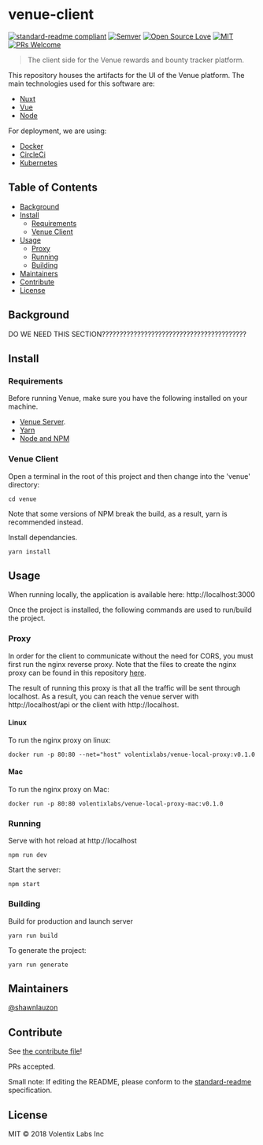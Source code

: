 # venue-client

[![standard-readme compliant](https://img.shields.io/badge/standard--readme-OK-green.svg?style=flat-square)](https://github.com/RichardLitt/standard-readme)
[![Semver](http://img.shields.io/SemVer/2.0.0.png)](http://semver.org/spec/v2.0.0.html)
[![Open Source Love](https://badges.frapsoft.com/os/v3/open-source.svg?v=102)](https://github.com/ellerbrock/open-source-badge/)
[![MIT](https://badges.frapsoft.com/os/mit/mit.svg?v=102)](https://github.com/ellerbrock/open-source-badge/)
[![PRs Welcome](https://img.shields.io/badge/PRs-welcome-brightgreen.svg?style=flat-square)](http://makeapullrequest.com)

> The client side for the Venue rewards and bounty tracker platform.

This repository houses the artifacts for the UI of the Venue platform. The main technologies used for this software are:

  * [Nuxt](https://nuxtjs.org/)
  * [Vue](https://vuejs.org/)
  * [Node](https://nodejs.org/)

For deployment, we are using:

  * [Docker](https://www.docker.com/)
  * [CircleCi](https://circleci.com/)
  * [Kubernetes](https://kubernetes.io/)

## Table of Contents

- [Background](#background)
- [Install](#install)
  - [Requirements](#requirements)
  - [Venue Client](#venue-client)
- [Usage](#usage)
  - [Proxy](#proxy)
  - [Running](#running)
  - [Building](#building)
- [Maintainers](#maintainers)
- [Contribute](#contribute)
- [License](#license)

## Background

DO WE NEED THIS SECTION?????????????????????????????????????????

## Install

### Requirements

Before running Venue, make sure you have the following installed on your machine.

  * [Venue Server](https://github.com/volentix/venue-server).
  * [Yarn](https://yarnpkg.com/lang/en/)
  * [Node and NPM](https://nodejs.org/)

### Venue Client

Open a terminal in the root of this project and then change into the 'venue' directory:

```
cd venue
```

Note that some versions of NPM break the build, as a result, yarn is recommended instead.

Install dependancies.
```
yarn install
```

## Usage

When running locally, the application is available here: http://localhost:3000

Once the project is installed, the following commands are used to run/build the project.

### Proxy

In order for the client to communicate without the need for CORS, you must first run the nginx reverse proxy. Note that the files to create the nginx proxy can be found in this repository [here](/nginx/README.md).

The result of running this proxy is that all the traffic will be sent through localhost. As a result, you can reach the venue server with http://localhost/api or the client with http://localhost.

#### Linux

To run the nginx proxy on linux:
```
docker run -p 80:80 --net="host" volentixlabs/venue-local-proxy:v0.1.0
```

#### Mac

To run the nginx proxy on Mac:
```
docker run -p 80:80 volentixlabs/venue-local-proxy-mac:v0.1.0
```

### Running
Serve with hot reload at http://localhost
```
npm run dev
```
Start the server:
```
npm start
```

### Building

Build for production and launch server
```
yarn run build
```

To generate the project:
```
yarn run generate
```

## Maintainers

[@shawnlauzon](https://github.com/shawnlauzon)

## Contribute

See [the contribute file](contribute.md)!

PRs accepted.

Small note: If editing the README, please conform to the [standard-readme](https://github.com/RichardLitt/standard-readme) specification.

## License

MIT © 2018 Volentix Labs Inc
